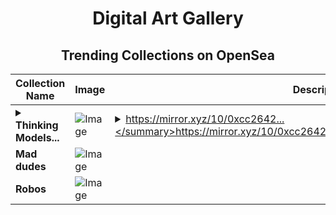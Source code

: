<div align="center">

# Digital Art Gallery

## Trending Collections on OpenSea

| Collection Name                       | Image                                                                                     | Description                       | OpenSea Link                                                                                          |
|---------------------------------------|-------------------------------------------------------------------------------------------|-----------------------------------|--------------------------------------------------------------------------------------------------------|
| **<details><summary>Thinking Models...</summary>Thinking Models for Metagovernance</details>** | ![Image](https://i.seadn.io/s/raw/files/94e18f76ef9bdc6002405dfa34e50379.png?w=500&auto=format?w=200&auto=format) | <details><summary>https://mirror.xyz/10/0xcc2642...</summary>https://mirror.xyz/10/0xcc264248ac41f870cf3acaf0621f79ac22e87e8e</details> | <details><summary>Link</summary>[Thinking Models for Metagovernance](https://opensea.io/collection/thinking-models-for-metagovernance)</details> |
| **Mad dudes** | ![Image](https://i.seadn.io/s/raw/files/a8c92a974991bda1fa16cc67e54fc02b.jpg?w=500&auto=format?w=200&auto=format) |  | <details><summary>Link</summary>[Mad dudes](https://opensea.io/collection/mad-dudes)</details> |
| **Robos** | ![Image](https://i.seadn.io/s/raw/files/0a44328ce28ec6a4aadbffab50bee68d.png?w=500&auto=format?w=200&auto=format) |  | <details><summary>Link</summary>[Robos](https://opensea.io/collection/robos-9)</details> |

</div>
